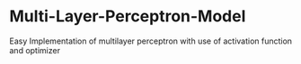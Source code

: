 # Multi-Layer-Perceptron-Model
Easy Implementation of multilayer perceptron with use of activation function and optimizer
